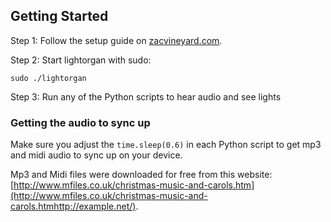## Getting Started

Step 1: Follow the setup guide on [zacvineyard.com](http://zacvineyard.com/blog/2013/11/building-a-christmas-music-light-show-with-a-raspberry-pi).

Step 2: Start lightorgan with sudo:

	sudo ./lightorgan

Step 3: Run any of the Python scripts to hear audio and see lights

### Getting the audio to sync up

Make sure you adjust the `time.sleep(0.6)` in each Python script to get mp3 and midi audio to sync up on your device.

Mp3 and Midi files were downloaded for free from this website: [http://www.mfiles.co.uk/christmas-music-and-carols.htm](http://www.mfiles.co.uk/christmas-music-and-carols.htmhttp://example.net/).